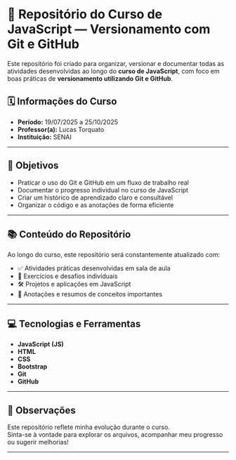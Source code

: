 # 📁 Repositório do Curso de JavaScript — Versionamento com Git e GitHub

Este repositório foi criado para organizar, versionar e documentar todas as atividades desenvolvidas ao longo do **curso de JavaScript**, com foco em boas práticas de **versionamento utilizando Git e GitHub**.

## 🗓️ Informações do Curso

- **Período:** 19/07/2025 a 25/10/2025  
- **Professor(a):** Lucas Torquato  
- **Instituição:** SENAI

---

## 🎯 Objetivos

- Praticar o uso do Git e GitHub em um fluxo de trabalho real  
- Documentar o progresso individual no curso de JavaScript  
- Criar um histórico de aprendizado claro e consultável  
- Organizar o código e as anotações de forma eficiente  

---

## 📚 Conteúdo do Repositório

Ao longo do curso, este repositório será constantemente atualizado com:

- ✅ Atividades práticas desenvolvidas em sala de aula  
- 🧠 Exercícios e desafios individuais  
- 🛠️ Projetos e aplicações em JavaScript  
- 📝 Anotações e resumos de conceitos importantes  

---

## 💻 Tecnologias e Ferramentas

- **JavaScript (JS)**  
- **HTML**  
- **CSS**
- **Bootstrap**
- **Git**  
- **GitHub**

---

## 📌 Observações

Este repositório reflete minha evolução durante o curso.  
Sinta-se à vontade para explorar os arquivos, acompanhar meu progresso ou sugerir melhorias!

---
